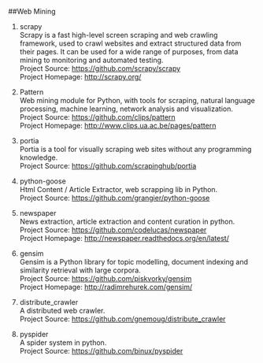 ##Web Mining

1. scrapy  
Scrapy is a fast high-level screen scraping and web crawling framework, used to crawl websites and extract structured data from their pages. It can be used for a wide range of purposes, from data mining to monitoring and automated testing.  
Project Source: https://github.com/scrapy/scrapy  
Project Homepage: http://scrapy.org/

1. Pattern  
Web mining module for Python, with tools for scraping, natural language processing, machine learning, network analysis and visualization.  
Project Source: https://github.com/clips/pattern  
Project Homepage: http://www.clips.ua.ac.be/pages/pattern

1. portia  
Portia is a tool for visually scraping web sites without any programming knowledge.   
Project Source: https://github.com/scrapinghub/portia

1. python-goose   
Html Content / Article Extractor, web scrapping lib in Python.  
Project Source: https://github.com/grangier/python-goose

1. newspaper  
News extraction, article extraction and content curation in python.  
Project Source: https://github.com/codelucas/newspaper  
Project Homepage: http://newspaper.readthedocs.org/en/latest/ 

1. gensim  
Gensim is a Python library for topic modelling, document indexing and similarity retrieval with large corpora.   
Project Source: https://github.com/piskvorky/gensim  
Project Homepage: http://radimrehurek.com/gensim/  

1. distribute_crawler   
A distributed web crawler.    
Project Source: https://github.com/gnemoug/distribute_crawler     

1. pyspider   
A spider system in python.    
Project Source: https://github.com/binux/pyspider    


